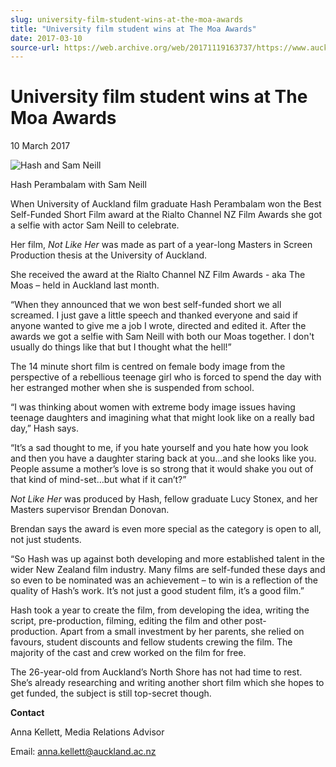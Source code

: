 ```yaml
---
slug: university-film-student-wins-at-the-moa-awards
title: "University film student wins at The Moa Awards"
date: 2017-03-10
source-url: https://web.archive.org/web/20171119163737/https://www.auckland.ac.nz/en/about/news-events-and-notices/news/news-2017/03/university-film-student-wins-at-the-moa-awards.html
---
```

University film student wins at The Moa Awards
==============================================

10 March 2017

![Hash and Sam Neill](https://www.auckland.ac.nz/en/about/news-events-and-notices/news/news-2017/03/university-film-student-wins-at-the-moa-awards/_jcr_content/par/textimage/image.img.jpg/1489095039560.jpg "Hash and Sam Neill")

Hash Perambalam with Sam Neill

When University of Auckland film graduate Hash Perambalam won the Best Self-Funded Short Film award at the Rialto Channel NZ Film Awards she got a selfie with actor Sam Neill to celebrate.

Her film, _Not Like Her_ was made as part of a year-long Masters in Screen Production thesis at the University of Auckland.

She received the award at the Rialto Channel NZ Film Awards - aka The Moas – held in Auckland last month.

“When they announced that we won best self-funded short we all screamed. I just gave a little speech and thanked everyone and said if anyone wanted to give me a job I wrote, directed and edited it. After the awards we got a selfie with Sam Neill with both our Moas together. I don't usually do things like that but I thought what the hell!” 

The 14 minute short film is centred on female body image from the perspective of a rebellious teenage girl who is forced to spend the day with her estranged mother when she is suspended from school.

“I was thinking about women with extreme body image issues having teenage daughters and imagining what that might look like on a really bad day,” Hash says.

“It’s a sad thought to me, if you hate yourself and you hate how you look and then you have a daughter staring back at you…and she looks like you. People assume a mother’s love is so strong that it would shake you out of that kind of mind-set…but what if it can’t?”

_Not Like Her_ was produced by Hash, fellow graduate Lucy Stonex, and her Masters supervisor Brendan Donovan.

Brendan says the award is even more special as the category is open to all, not just students.

“So Hash was up against both developing and more established talent in the wider New Zealand film industry. Many films are self-funded these days and so even to be nominated was an achievement – to win is a reflection of the quality of Hash’s work. It’s not just a good student film, it’s a good film.”

Hash took a year to create the film, from developing the idea, writing the script, pre-production, filming, editing the film and other post-production. Apart from a small investment by her parents, she relied on favours, student discounts and fellow students crewing the film. The majority of the cast and crew worked on the film for free.

The 26-year-old from Auckland’s North Shore has not had time to rest. She’s already researching and writing another short film which she hopes to get funded, the subject is still top-secret though.

**Contact**

Anna Kellett, Media Relations Advisor

Email: [anna.kellett@auckland.ac.nz](mailto:anna.kellett@auckland.ac.nz)